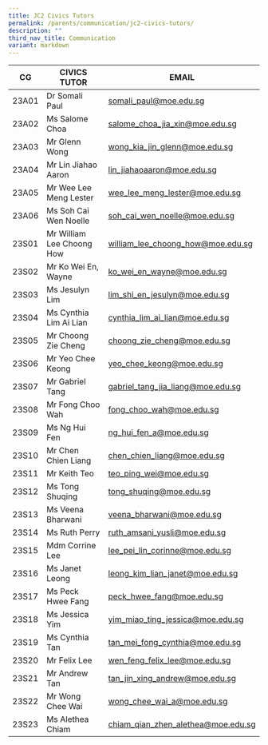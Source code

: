 ```yaml
---
title: JC2 Civics Tutors
permalink: /parents/communication/jc2-civics-tutors/
description: ""
third_nav_title: Communication
variant: markdown
---
```

| CG | CIVICS TUTOR | EMAIL |
| -------- | -------- | -------- |
| 23A01| Dr Somali Paul| somali_paul@moe.edu.sg| 
| 23A02| Ms Salome Choa| salome_choa_jia_xin@moe.edu.sg| 
| 23A03| Mr Glenn Wong| wong_kia_jin_glenn@moe.edu.sg| 
| 23A04| Mr Lin Jiahao Aaron| lin_jiahaoaaron@moe.edu.sg| 
| 23A05| Mr Wee Lee Meng Lester| wee_lee_meng_lester@moe.edu.sg| 
| 23A06| Ms Soh Cai Wen Noelle| soh_cai_wen_noelle@moe.edu.sg| 
| 23S01| Mr William Lee Choong How| william_lee_choong_how@moe.edu.sg| 
| 23S02| Mr Ko Wei En, Wayne| ko_wei_en_wayne@moe.edu.sg| 
| 23S03| Ms Jesulyn Lim| lim_shi_en_jesulyn@moe.edu.sg| 
| 23S04| Ms Cynthia Lim Ai Lian| cynthia_lim_ai_lian@moe.edu.sg| 
| 23S05| Mr Choong Zie Cheng| choong_zie_cheng@moe.edu.sg| 
| 23S06| Mr Yeo Chee Keong| yeo_chee_keong@moe.edu.sg| 
| 23S07| Mr Gabriel Tang| gabriel_tang_jia_liang@moe.edu.sg| 
| 23S08| Mr Fong Choo Wah| fong_choo_wah@moe.edu.sg| 
| 23S09| Ms Ng Hui Fen| ng_hui_fen_a@moe.edu.sg| 
| 23S10| Mr Chen Chien Liang| chen_chien_liang@moe.edu.sg| 
| 23S11| Mr Keith Teo| teo_ping_wei@moe.edu.sg| 
| 23S12| Ms Tong Shuqing| tong_shuqing@moe.edu.sg| 
| 23S13| Ms Veena Bharwani| veena_bharwani@moe.edu.sg| 
| 23S14| Ms Ruth Perry| ruth_amsani_yusli@moe.edu.sg| 
| 23S15| Mdm Corrine Lee| lee_pei_lin_corinne@moe.edu.sg| 
| 23S16| Ms Janet Leong| leong_kim_lian_janet@moe.edu.sg| 
| 23S17| Ms Peck Hwee Fang| peck_hwee_fang@moe.edu.sg| 
| 23S18| Ms Jessica Yim| yim_miao_ting_jessica@moe.edu.sg| 
| 23S19| Ms Cynthia Tan| tan_mei_fong_cynthia@moe.edu.sg| 
| 23S20| Mr Felix Lee| wen_feng_felix_lee@moe.edu.sg| 
| 23S21| Mr Andrew Tan| tan_jin_xing_andrew@moe.edu.sg| 
| 23S22| Mr Wong Chee Wai| wong_chee_wai_a@moe.edu.sg| 
| 23S23| Ms Alethea Chiam| chiam_qian_zhen_alethea@moe.edu.sg| 
